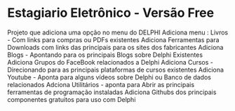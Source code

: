 # Estagiario Eletrônico - Versão Free

Projeto que adiciona uma opção no menu do DELPHI
Adiciona menu : Livros - Com links para compras ou PDFs existentes
Adiciona Ferramentas para Downloads com links das principais para os sites dos fabricantes
Adiciona Blogs - Apontando para os principais Blogs sobre Delphi Existentes
Adiciona Grupos do FaceBook relacionados a Delphi
Adiciona Cursos - Direcionando para as principais plataformas de cursos existentes
Adiciona Youtube - Aponta para alguns vídeos sobre Delphi ou Banco de dados relacionados 
Adciona Utilitários - aponta para Abrir as principais ferramentas de programação instaladas
Adiciona Githubs dos principais componentes gratuitos para uso com Delphi

